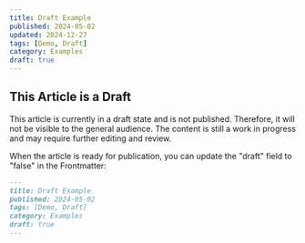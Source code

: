 ```yaml
---
title: Draft Example
published: 2024-05-02
updated: 2024-12-27
tags: [Demo, Draft]
category: Examples
draft: true
---
```


## This Article is a Draft

This article is currently in a draft state and is not published. Therefore, it will not be visible to the general audience. The content is still a work in progress and may require further editing and review.

When the article is ready for publication, you can update the "draft" field to "false" in the Frontmatter:

```markdown
---
title: Draft Example
published: 2024-05-02
tags: [Demo, Draft]
category: Examples
draft: true
---
```
